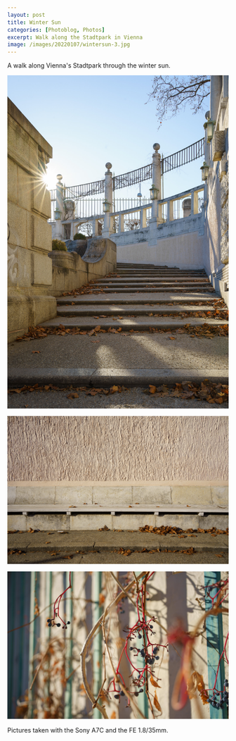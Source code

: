 ```yaml
---
layout: post
title: Winter Sun 
categories: [Photoblog, Photos]
excerpt: Walk along the Stadtpark in Vienna
image: /images/20220107/wintersun-3.jpg
---
```


A walk along Vienna's Stadtpark through the winter sun.

![Stadtpark Vienna](../images/20220107/wintersun-3.jpg)

![Stadtpark Vienna](../images/20220107/wintersun-2.jpg)

![Stadtpark Vienna](../images/20220107/wintersun-1.jpg)


Pictures taken with the Sony A7C and the FE 1.8/35mm.